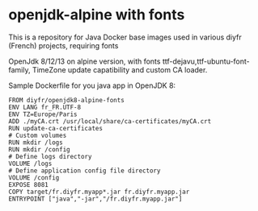 # openjdk-alpine with fonts

This is a repository for Java Docker base images used in various diyfr (French) projects, requiring fonts

OpenJdk 8/12/13 on alpine version, with fonts ttf-dejavu,ttf-ubuntu-font-family, TimeZone update capatibility and custom CA loader.  

Sample Dockerfile for you java app  in OpenJDK 8:  
```
FROM diyfr/openjdk8-alpine-fonts
ENV LANG fr_FR.UTF-8
ENV TZ=Europe/Paris
ADD ./myCA.crt /usr/local/share/ca-certificates/myCA.crt
RUN update-ca-certificates
# Custom volumes
RUN mkdir /logs
RUN mkdir /config
# Define logs directory
VOLUME /logs
# Define application config file directory
VOLUME /config
EXPOSE 8081
COPY target/fr.diyfr.myapp*.jar fr.diyfr.myapp.jar
ENTRYPOINT ["java","-jar","/fr.diyfr.myapp.jar"]
```

